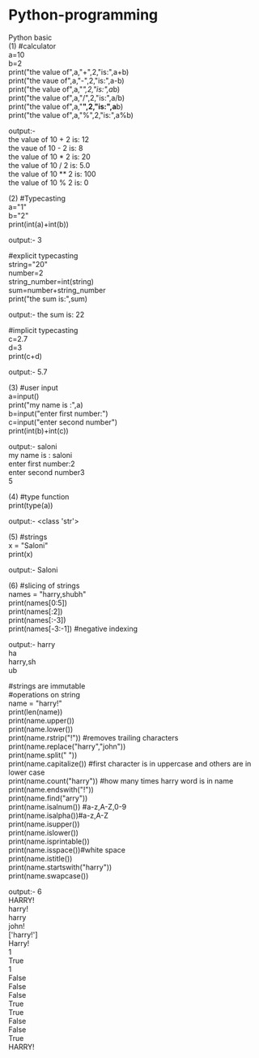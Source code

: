 # Python-programming
Python basic </br>
(1) #calculator</br>
    a=10</br>
    b=2</br>
    print("the value of",a,"+",2,"is:",a+b)</br>
    print("the vaue of",a,"-",2,"is:",a-b)</br>
    print("the value of",a,"*",2,"is:",a*b)</br>
    print("the value of",a,"/",2,"is:",a/b)</br>
    print("the value of",a,"**",2,"is:",a**b)</br>
    print("the value of",a,"%",2,"is:",a%b)</br>
    
output:- </br>
the value of 10 + 2 is: 12</br>
the vaue of 10 - 2 is: 8</br>
the value of 10 * 2 is: 20</br>
the value of 10 / 2 is: 5.0</br>
the value of 10 ** 2 is: 100</br>
the value of 10 % 2 is: 0</br>


 (2) #Typecasting</br>
  a="1"</br>
  b="2"</br>
  print(int(a)+int(b))</br>
    
output:- 3 </br>

  #explicit typecasting</br>
  string="20"</br>
  number=2</br>
  string_number=int(string)</br>
  sum=number+string_number</br>
  print("the sum is:",sum)</br>

output:- the sum is: 22 </br>


  #implicit typecasting</br>
  c=2.7</br>
  d=3</br>
  print(c+d)</br>

output:- 5.7 </br>


(3) #user input</br>
    a=input()</br>
    print("my name is :",a)</br>
    b=input("enter first number:")</br>
    c=input("enter second number")</br>
    print(int(b)+int(c))</br>

output:- saloni</br>
my name is : saloni</br>
enter first number:2</br>
enter second number3</br>
5</br>


(4) #type function </br>
    print(type(a))</br>

output:- <class 'str'> </br>
    

(5) #strings</br>
    x = "Saloni"</br>
    print(x)</br>
    
output:- Saloni<br/>


(6) #slicing of strings</br>
    names = "harry,shubh"</br>
    print(names[0:5])</br>
    print(names[:2])</br>
    print(names[:-3])</br> 
    print(names[-3:-1]) #negative indexing</br>

output:- harry</br>
ha</br>
harry,sh</br>
ub</br>

   #strings are immutable</br>
   #operations on string</br>
   name = "harry!"</br>
   print(len(name))</br>
   print(name.upper())</br>
   print(name.lower())</br>
   print(name.rstrip("!")) #removes trailing characters</br>
   print(name.replace("harry","john"))</br>
   print(name.split(" "))</br>
   print(name.capitalize()) #first character is in uppercase and others are in lower case</br>
   print(name.count("harry")) #how many times harry word is in name</br>
   print(name.endswith("!"))</br>
   print(name.find("arry"))</br>
   print(name.isalnum()) #a-z,A-Z,0-9</br>
   print(name.isalpha())#a-z,A-Z</br>
   print(name.isupper())</br>
   print(name.islower())</br>
   print(name.isprintable())</br>
   print(name.isspace())#white space</br>
   print(name.istitle())</br>
   print(name.startswith("harry"))</br>
   print(name.swapcase())</br>

output:- 6</br>
HARRY!</br>
harry!</br>
harry</br>
john!</br>
['harry!']</br>
Harry!</br>
1</br>
True</br>
1</br>
False</br>
False</br>
False</br>
True</br>
True</br>
False</br>
False</br>
True</br>
HARRY!</br>



    




